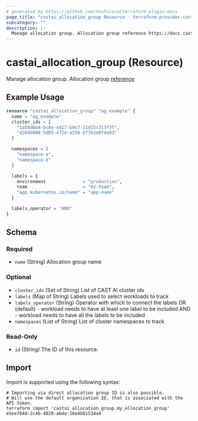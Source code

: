 ```yaml
---
# generated by https://github.com/hashicorp/terraform-plugin-docs
page_title: "castai_allocation_group Resource - terraform-provider-castai"
subcategory: ""
description: |-
  Manage allocation group. Allocation group reference https://docs.cast.ai/docs/allocation-groups
---
```


# castai_allocation_group (Resource)

Manage allocation group. Allocation group [reference](https://docs.cast.ai/docs/allocation-groups)

## Example Usage

```terraform
resource "castai_allocation_group" "ag_example" {
  name = "ag_example"
  cluster_ids = [
    "1a58d6b4-bc0e-4417-b9c7-31d15c313f3f",
    "d204b988-5db5-472e-a258-bf763a0f4a93"
  ]

  namespaces = [
    "namespace-a",
    "namespace-b"
  ]

  labels = {
    environment              = "production",
    team                     = "my-team",
    "app.kubernetes.io/name" = "app-name"
  }

  labels_operator = "AND"
}
```

<!-- schema generated by tfplugindocs -->
## Schema

### Required

- `name` (String) Allocation group name

### Optional

- `cluster_ids` (Set of String) List of CAST AI cluster ids
- `labels` (Map of String) Labels used to select workloads to track
- `labels_operator` (String) Operator with which to connect the labels
	OR (default) - workload needs to have at least one label to be included
	AND - workload needs to have all the labels to be included
- `namespaces` (List of String) List of cluster namespaces to track

### Read-Only

- `id` (String) The ID of this resource.

## Import

Import is supported using the following syntax:

```shell
# Importing via direct allocation group ID is also possible.
# Will use the default organization ID, that is associated with the API token.
terraform import 'castai_allocation_group.my_allocation_group' e5ee784d-2c4b-4820-ab4e-16e4b81534a4
```
